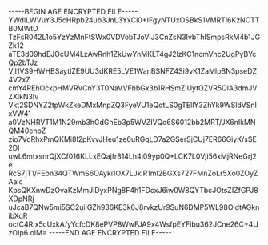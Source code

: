 -----BEGIN AGE ENCRYPTED FILE-----
YWdlLWVuY3J5cHRpb24ub3JnL3YxCi0+IFgyNTUxOSBkS1VMRTl6KzNCTTB0MWtD
TzFsR042L1o5YzYzMnFtSWx0VDVobTJoVlJ3CnZsN3IvbThISmpsRkM4b1JGZk12
aTE3d09hdEJOcUM4LzAwRnh1ZkUwYnMKLT4gJ2lzKC1ncmVhc2UgPyBYcQp2bTJz
Vjl1VS9HWHBSaytIZE9UU3dKRE5LVE1WanBSNFZ4Si9vK1ZaMlpBN3pseDZ4V2xZ
cmY4REhOckpHMVRVCnY3T0NaVVFhbGx3b1RHSmZlUytOZVR5QlA3dmJVZXlkN3Iv
Vkt2SDNYZ2tpWkZkeDMxMnpZQ3FyeVU1eQotLS0gTEllY3ZhYk9WSldVSnIxVW41
a0VzNHRVT1M1N29mb3hGdGhEb3p5WVZIVQo6S6012bb2MRT/JX6nIkMNQM40ehoZ
zio7VdRhxPmQKMi8I2pKvvJHeu1ze6uRGqLD7a2GSerSjCUj7ER66GiyK/sSE2Dl
uwL6mtxsnrQjXCf016KLLxEQajfr814Lh4i09yp0Q+LCK7L0Vji56xMjRNeGrj2e
RcS7jT1/FEpn34QTWmS6OAyki1OX7LJkiR1mI2BGXs727FMnZoLr5Xo0ZOyZAalc
KpsQKXnwDzOvaKzMmJiDyxPNg8F4h1FDcxJ6iw0W8QYTbcJOtsZIZfGPJ8XDpNRj
uJcaB7QNw5mi5SC2uiiGZh936KE3k6J8rvkzUr9SuN6DMP5WL98OldtAGknibXqR
octC4RIx5cUxkA/yYcfcDK8ePVP8WwFJA9x4WsfpEYFibu362JCne26C+4UzOIp6
olM=
-----END AGE ENCRYPTED FILE-----
